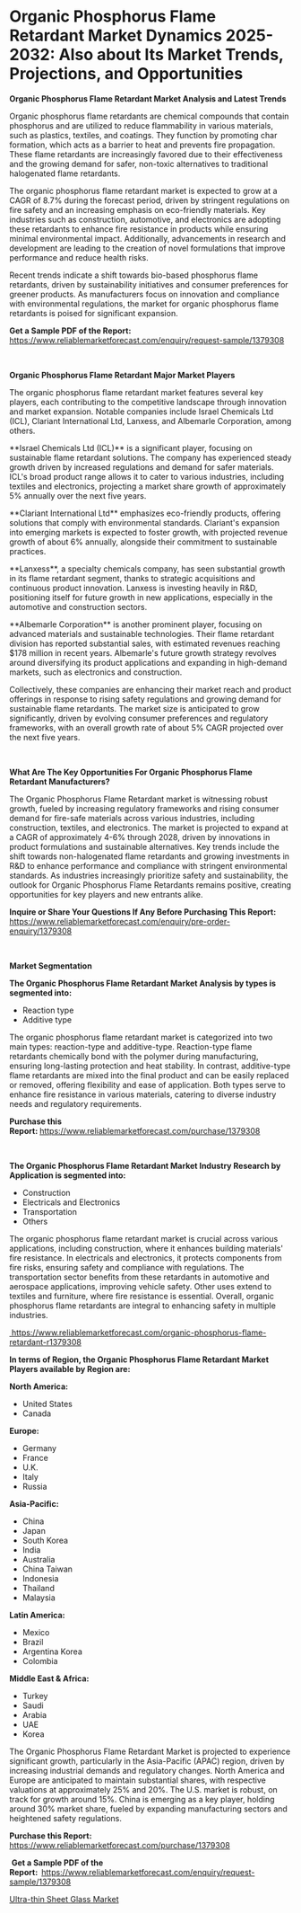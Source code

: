 <p><h1>Organic Phosphorus Flame Retardant Market Dynamics 2025-2032: Also about Its Market Trends, Projections, and Opportunities</h1></p><p><strong>Organic Phosphorus Flame Retardant Market Analysis and Latest Trends</strong></p>
<p><p>Organic phosphorus flame retardants are chemical compounds that contain phosphorus and are utilized to reduce flammability in various materials, such as plastics, textiles, and coatings. They function by promoting char formation, which acts as a barrier to heat and prevents fire propagation. These flame retardants are increasingly favored due to their effectiveness and the growing demand for safer, non-toxic alternatives to traditional halogenated flame retardants.</p><p>The organic phosphorus flame retardant market is expected to grow at a CAGR of 8.7% during the forecast period, driven by stringent regulations on fire safety and an increasing emphasis on eco-friendly materials. Key industries such as construction, automotive, and electronics are adopting these retardants to enhance fire resistance in products while ensuring minimal environmental impact. Additionally, advancements in research and development are leading to the creation of novel formulations that improve performance and reduce health risks.</p><p>Recent trends indicate a shift towards bio-based phosphorus flame retardants, driven by sustainability initiatives and consumer preferences for greener products. As manufacturers focus on innovation and compliance with environmental regulations, the market for organic phosphorus flame retardants is poised for significant expansion.</p></p>
<p><strong>Get a Sample PDF of the Report:&nbsp;</strong> <a href="https://www.reliablemarketforecast.com/enquiry/request-sample/1379308?utm_campaign=1110&utm_medium=2&utm_source=Github&utm_content=ia&utm_term=01022025&utm_id=organic-phosphorus-flame-retardant">https://www.reliablemarketforecast.com/enquiry/request-sample/1379308</a></p>
<p>&nbsp;</p>
<p><strong>Organic Phosphorus Flame Retardant Major Market Players</strong></p>
<p><p>The organic phosphorus flame retardant market features several key players, each contributing to the competitive landscape through innovation and market expansion. Notable companies include Israel Chemicals Ltd (ICL), Clariant International Ltd, Lanxess, and Albemarle Corporation, among others.</p><p>**Israel Chemicals Ltd (ICL)** is a significant player, focusing on sustainable flame retardant solutions. The company has experienced steady growth driven by increased regulations and demand for safer materials. ICL's broad product range allows it to cater to various industries, including textiles and electronics, projecting a market share growth of approximately 5% annually over the next five years.</p><p>**Clariant International Ltd** emphasizes eco-friendly products, offering solutions that comply with environmental standards. Clariant's expansion into emerging markets is expected to foster growth, with projected revenue growth of about 6% annually, alongside their commitment to sustainable practices.</p><p>**Lanxess**, a specialty chemicals company, has seen substantial growth in its flame retardant segment, thanks to strategic acquisitions and continuous product innovation. Lanxess is investing heavily in R&D, positioning itself for future growth in new applications, especially in the automotive and construction sectors.</p><p>**Albemarle Corporation** is another prominent player, focusing on advanced materials and sustainable technologies. Their flame retardant division has reported substantial sales, with estimated revenues reaching $178 million in recent years. Albemarle's future growth strategy revolves around diversifying its product applications and expanding in high-demand markets, such as electronics and construction.</p><p>Collectively, these companies are enhancing their market reach and product offerings in response to rising safety regulations and growing demand for sustainable flame retardants. The market size is anticipated to grow significantly, driven by evolving consumer preferences and regulatory frameworks, with an overall growth rate of about 5% CAGR projected over the next five years.</p></p>
<p>&nbsp;</p>
<p><strong>What Are The Key Opportunities For Organic Phosphorus Flame Retardant Manufacturers?</strong></p>
<p><p>The Organic Phosphorus Flame Retardant market is witnessing robust growth, fueled by increasing regulatory frameworks and rising consumer demand for fire-safe materials across various industries, including construction, textiles, and electronics. The market is projected to expand at a CAGR of approximately 4-6% through 2028, driven by innovations in product formulations and sustainable alternatives. Key trends include the shift towards non-halogenated flame retardants and growing investments in R&D to enhance performance and compliance with stringent environmental standards. As industries increasingly prioritize safety and sustainability, the outlook for Organic Phosphorus Flame Retardants remains positive, creating opportunities for key players and new entrants alike.</p></p>
<p><strong>Inquire or Share Your Questions If Any Before Purchasing This Report:</strong> <a href="https://www.reliablemarketforecast.com/enquiry/pre-order-enquiry/1379308?utm_campaign=1110&utm_medium=2&utm_source=Github&utm_content=ia&utm_term=01022025&utm_id=organic-phosphorus-flame-retardant">https://www.reliablemarketforecast.com/enquiry/pre-order-enquiry/1379308</a></p>
<p>&nbsp;</p>
<p><strong>Market Segmentation</strong></p>
<p><strong>The Organic Phosphorus Flame Retardant Market Analysis by types is segmented into:</strong></p>
<p><ul><li>Reaction type</li><li>Additive type</li></ul></p>
<p><p>The organic phosphorus flame retardant market is categorized into two main types: reaction-type and additive-type. Reaction-type flame retardants chemically bond with the polymer during manufacturing, ensuring long-lasting protection and heat stability. In contrast, additive-type flame retardants are mixed into the final product and can be easily replaced or removed, offering flexibility and ease of application. Both types serve to enhance fire resistance in various materials, catering to diverse industry needs and regulatory requirements.</p></p>
<p><strong>Purchase this Report:&nbsp;</strong><a href="https://www.reliablemarketforecast.com/purchase/1379308?utm_campaign=1110&utm_medium=2&utm_source=Github&utm_content=ia&utm_term=01022025&utm_id=organic-phosphorus-flame-retardant">https://www.reliablemarketforecast.com/purchase/1379308</a></p>
<p>&nbsp;</p>
<p><strong>The Organic Phosphorus Flame Retardant Market Industry Research by Application is segmented into:</strong></p>
<p><ul><li>Construction</li><li>Electricals and Electronics</li><li>Transportation</li><li>Others</li></ul></p>
<p><p>The organic phosphorus flame retardant market is crucial across various applications, including construction, where it enhances building materials' fire resistance. In electricals and electronics, it protects components from fire risks, ensuring safety and compliance with regulations. The transportation sector benefits from these retardants in automotive and aerospace applications, improving vehicle safety. Other uses extend to textiles and furniture, where fire resistance is essential. Overall, organic phosphorus flame retardants are integral to enhancing safety in multiple industries.</p></p>
<p><a href="https://www.reliablemarketforecast.com/organic-phosphorus-flame-retardant-r1379308?utm_campaign=1110&utm_medium=2&utm_source=Github&utm_content=ia&utm_term=01022025&utm_id=organic-phosphorus-flame-retardant">&nbsp;https://www.reliablemarketforecast.com/organic-phosphorus-flame-retardant-r1379308</a></p>
<p><strong>In terms of Region, the Organic Phosphorus Flame Retardant Market Players available by Region are:</strong></p>
<p>
    <p> <strong> North America: </strong>
        <ul>
            <li>United States</li>
            <li>Canada</li>
        </ul>
        </p> 
    <p> <strong> Europe: </strong>
        <ul>
            <li>Germany</li>
            <li>France</li>
            <li>U.K.</li>
            <li>Italy</li>
            <li>Russia</li>
        </ul>
        </p> 
    <p> <strong> Asia-Pacific: </strong>
        <ul>
            <li>China</li>
            <li>Japan</li>
            <li>South Korea</li>
            <li>India</li>
            <li>Australia</li>
            <li>China Taiwan</li>
            <li>Indonesia</li>
            <li>Thailand</li>
            <li>Malaysia</li>
        </ul>
        </p> 
    <p> <strong> Latin America: </strong>
        <ul>
            <li>Mexico</li>
            <li>Brazil</li>
            <li>Argentina Korea</li>
            <li>Colombia</li>
        </ul>
        </p> 
    <p> <strong> Middle East & Africa: </strong>
        <ul>
            <li>Turkey</li>
            <li>Saudi</li>
            <li>Arabia</li>
            <li>UAE</li>
            <li>Korea</li>
        </ul>
    </p>
    </p>
<p><p>The Organic Phosphorus Flame Retardant Market is projected to experience significant growth, particularly in the Asia-Pacific (APAC) region, driven by increasing industrial demands and regulatory changes. North America and Europe are anticipated to maintain substantial shares, with respective valuations at approximately 25% and 20%. The U.S. market is robust, on track for growth around 15%. China is emerging as a key player, holding around 30% market share, fueled by expanding manufacturing sectors and heightened safety regulations.</p></p>
<p><strong>Purchase this Report: </strong><a href="https://www.reliablemarketforecast.com/purchase/1379308?utm_campaign=1110&utm_medium=2&utm_source=Github&utm_content=ia&utm_term=01022025&utm_id=organic-phosphorus-flame-retardant">https://www.reliablemarketforecast.com/purchase/1379308</a></p>
<p>&nbsp;<strong>Get a Sample PDF of the Report:&nbsp;&nbsp;</strong><a href="https://www.reliablemarketforecast.com/enquiry/request-sample/1379308?utm_campaign=1110&utm_medium=2&utm_source=Github&utm_content=ia&utm_term=01022025&utm_id=organic-phosphorus-flame-retardant">https://www.reliablemarketforecast.com/enquiry/request-sample/1379308</a></p>
<p><strong></strong></p>
<p><p><a href="https://github.com/WillieWoodard/Market-Research-Report-List-7/blob/main/ultra-thin-sheet-glass-market.md?utm_campaign=1110&utm_medium=2&utm_source=Github&utm_content=ia&utm_term=01022025&utm_id=organic-phosphorus-flame-retardant">Ultra-thin Sheet Glass Market</a></p></p>